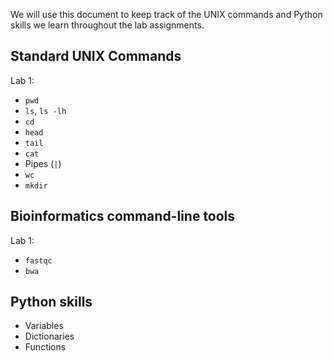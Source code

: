 We will use this document to keep track of the UNIX commands and Python skills we learn throughout the lab assignments.

## Standard UNIX Commands

Lab 1:
* `pwd`
* `ls`, `ls -lh`
* `cd`
* `head`
* `tail`
* `cat`
* Pipes (`|`)
* `wc`
* `mkdir`

## Bioinformatics command-line tools
Lab 1:
* `fastqc`
* `bwa`

## Python skills
* Variables
* Dictionaries
* Functions
